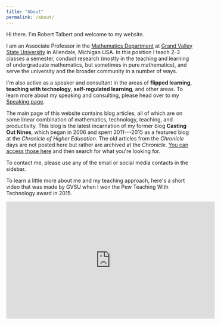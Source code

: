 ```yaml
---
title: "About"
permalink: /about/
---
```


Hi there. I'm Robert Talbert and welcome to my website. 

I am an Associate Professor in the [Mathematics Department](http://www.gvsu.edu/math/) at [Grand Valley State University](http://www.gvsu.edu/) in Allendale, Michigan USA. In this position I teach 2-3 classes a semester, conduct research (mostly in the teaching and learning of undergraduate mathematics, but sometimes in pure mathematics), and serve the university and the broader community in a number of ways. 

I'm also active as a speaker and consultant in the areas of __flipped learning__, __teaching with technology__, __self-regulated learning__, and other areas. To learn more about my speaking and consulting, please head over to my [Speaking page](http://rtalbert.org/speaking/). 

The main page of this website contains blog articles, all of which are on some linear combination of mathematics, technology, teaching, and productivity. This blog is the latest incarnation of my former blog __Casting Out Nines__, which began in 2006 and spent 2011---2015 as a featured blog at the _Chronicle of Higher Education_. The old articles from the _Chronicle_ days are not posted here but rather are archived at the _Chronicle_. [You can access those here](http://www.chronicle.com/blognetwork/castingoutnines/) and then search for what you're looking for. 

To contact me, please use any of the email or social media contacts in the sidebar. 

To learn a little more about me and my teaching approach, here's a short video that was made by GVSU when I won the Pew Teaching With Technology award in 2015. 

<iframe width="560" height="315" src="https://www.youtube.com/embed/0xMX0XpagGQ" frameborder="0" allowfullscreen></iframe>

